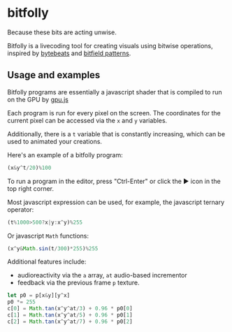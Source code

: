 # bitfolly

Because these bits are acting unwise.

Bitfolly is a livecoding tool for creating visuals using bitwise operations,
inspired by [bytebeats](http://countercomplex.blogspot.com/2011/10/algorithmic-symphonies-from-one-line-of.html) and [bitfield patterns](https://twitter.com/aemkei/status/1378106731386040322).

## Usage and examples

Bitfolly programs are essentially a javascript shader that is compiled to run on the GPU by [gpu.js](https://github.com/gpujs/gpu.js)

Each program is run for every pixel on the screen. The coordinates for the current pixel can
be accessed via the `x` and `y` variables.

Additionally, there is a `t` variable that is constantly increasing, which can be used to
animated your creations.

Here's an example of a bitfolly program:
```javascript
(x&y^t/20)%100
```
To run a program in the editor, press "Ctrl-Enter" or click the ▶️ icon in the top right corner.

Most javascript expression can be used, for example, the javascript ternary operator:
```javascript
(t%1000>500?x|y:x^y)%255
```

Or javascript `Math` functions:
```javascript
(x^y&Math.sin(t/300)*255)%255
```

Additional features include:
* audioreactivity via the `a` array, `at` audio-based incrementor
* feedback via the previous frame `p` texture.
```javascript
let p0 = p[x&y][y^x]
p0 *= 255
c[0] = Math.tan(x^y^at/3) + 0.96 * p0[0]
c[1] = Math.tan(x^y^at/5) + 0.96 * p0[1]
c[2] = Math.tan(x^y^at/7) + 0.96 * p0[2]
```
